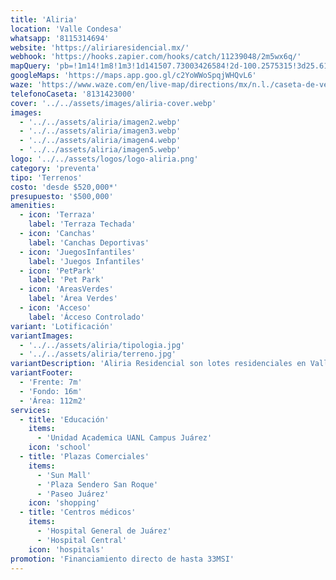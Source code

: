 ```yaml
---
title: 'Aliria'
location: 'Valle Condesa'
whatsapp: '8115314694'
website: 'https://aliriaresidencial.mx/'
webhook: 'https://hooks.zapier.com/hooks/catch/11239048/2m5wx6q/'
mapQuery: 'pb=!1m14!1m8!1m3!1d141507.73003426584!2d-100.2575315!3d25.6164061!3m2!1i1024!2i768!4f13.1!3m3!1m2!1s0x8662c33ddc09d07b%3A0xc335e692f5c4614e!2sCaseta%20de%20ventas%20-%20Valle%20Condesa!5e1!3m2!1sen!2sus!4v1728404162551!5m2!1sen!2sus'
googleMaps: 'https://maps.app.goo.gl/c2YoWWoSpqjWHQvL6'
waze: 'https://www.waze.com/en/live-map/directions/mx/n.l./caseta-de-ventas-valle-condesa?place=ChIJe9AJ3D3DYoYRTmHE9ZLmNcM'
telefonoCaseta: '8131423000'
cover: '../../assets/images/aliria-cover.webp'
images:
  - '../../assets/aliria/imagen2.webp'
  - '../../assets/aliria/imagen3.webp'
  - '../../assets/aliria/imagen4.webp'
  - '../../assets/aliria/imagen5.webp'
logo: '../../assets/logos/logo-aliria.png'
category: 'preventa'
tipo: 'Terrenos'
costo: 'desde $520,000*'
presupuesto: '$500,000'
amenities:
  - icon: 'Terraza'
    label: 'Terraza Techada'
  - icon: 'Canchas'
    label: 'Canchas Deportivas'
  - icon: 'JuegosInfantiles'
    label: 'Juegos Infantiles'
  - icon: 'PetPark'
    label: 'Pet Park'
  - icon: 'AreasVerdes'
    label: 'Área Verdes'
  - icon: 'Acceso'
    label: 'Ácceso Controlado'
variant: 'Lotificación'
variantImages:
  - '../../assets/aliria/tipologia.jpg'
  - '../../assets/aliria/terreno.jpg'
variantDescription: 'Aliria Residencial son lotes residenciales en Valle Condesa que cuentan con amenidades y servicios que suceden en el interior del desarrollo y que enriquecen el estilo de vida de sus habitantes.'
variantFooter:
  - 'Frente: 7m'
  - 'Fondo: 16m'
  - 'Área: 112m2'
services:
  - title: 'Educación'
    items:
      - 'Unidad Academica UANL Campus Juárez'
    icon: 'school'
  - title: 'Plazas Comerciales'
    items:
      - 'Sun Mall'
      - 'Plaza Sendero San Roque'
      - 'Paseo Juárez'
    icon: 'shopping'
  - title: 'Centros médicos'
    items:
      - 'Hospital General de Juárez'
      - 'Hospital Central'
    icon: 'hospitals'
promotion: 'Financiamiento directo de hasta 33MSI'
---
```

